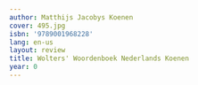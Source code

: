 ```yaml
---
author: Matthijs Jacobys Koenen
cover: 495.jpg
isbn: '9789001968228'
lang: en-us
layout: review
title: Wolters' Woordenboek Nederlands Koenen
year: 0
---
```


